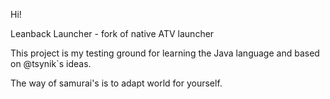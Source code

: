 Hi!

Leanback Launcher - fork of native ATV launcher

This project is my testing ground for learning the Java language 
and based on @tsynik`s ideas.

The way of samurai's is to adapt world for yourself.